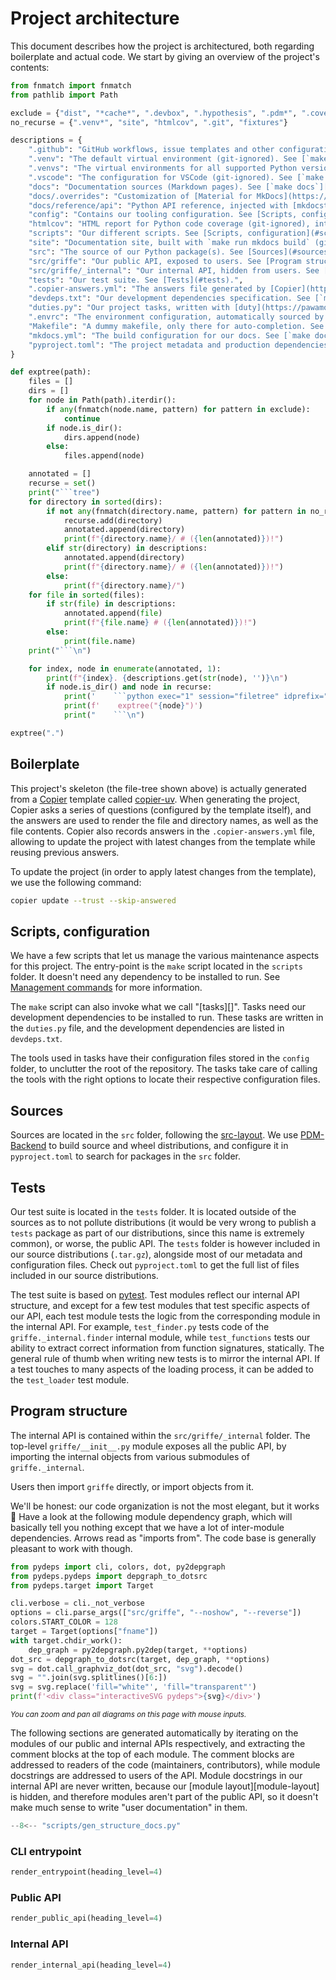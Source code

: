 # Project architecture

This document describes how the project is architectured, both regarding boilerplate and actual code. We start by giving an overview of the project's contents:

```python exec="1" session="filetree"
from fnmatch import fnmatch
from pathlib import Path

exclude = {"dist", "*cache*", ".devbox", ".hypothesis", ".pdm*", ".coverage*", "profile.*", ".gitpod*"}
no_recurse = {".venv*", "site", "htmlcov", ".git", "fixtures"}

descriptions = {
    ".github": "GitHub workflows, issue templates and other configuration.",
    ".venv": "The default virtual environment (git-ignored). See [`make setup`][command-setup] command.",
    ".venvs": "The virtual environments for all supported Python versions (git-ignored). See [`make setup`][command-setup] command.",
    ".vscode": "The configuration for VSCode (git-ignored). See [`make vscode`][command-vscode] command.",
    "docs": "Documentation sources (Markdown pages). See [`make docs`][task-docs] task.",
    "docs/.overrides": "Customization of [Material for MkDocs](https://squidfunk.github.io/mkdocs-material/)' templates.",
    "docs/reference/api": "Python API reference, injected with [mkdocstrings](https://mkdocstrings.github.io/).",
    "config": "Contains our tooling configuration. See [Scripts, configuration](#scripts-configuration).",
    "htmlcov": "HTML report for Python code coverage (git-ignored), integrated in the [Coverage report](../coverage/) page. See [`make coverage`][task-coverage] task.",
    "scripts": "Our different scripts. See [Scripts, configuration](#scripts-configuration).",
    "site": "Documentation site, built with `make run mkdocs build` (git-ignored).",
    "src": "The source of our Python package(s). See [Sources](#sources) and [Program structure](#program-structure).",
    "src/griffe": "Our public API, exposed to users. See [Program structure](#program-structure).",
    "src/griffe/_internal": "Our internal API, hidden from users. See [Program structure](#program-structure).",
    "tests": "Our test suite. See [Tests](#tests).",
    ".copier-answers.yml": "The answers file generated by [Copier](https://copier.readthedocs.io/en/stable/). See [Boilerplate](#boilerplate).",
    "devdeps.txt": "Our development dependencies specification. See [`make setup`][command-setup] command.",
    "duties.py": "Our project tasks, written with [duty](https://pawamoy.github.io/duty). See [Tasks][tasks].",
    ".envrc": "The environment configuration, automatically sourced by [direnv](https://direnv.net/). See [commands](../commands/).",
    "Makefile": "A dummy makefile, only there for auto-completion. See [commands](../commands/).",
    "mkdocs.yml": "The build configuration for our docs. See [`make docs`][task-docs] task.",
    "pyproject.toml": "The project metadata and production dependencies.",
}

def exptree(path):
    files = []
    dirs = []
    for node in Path(path).iterdir():
        if any(fnmatch(node.name, pattern) for pattern in exclude):
            continue
        if node.is_dir():
            dirs.append(node)
        else:
            files.append(node)

    annotated = []
    recurse = set()
    print("```tree")
    for directory in sorted(dirs):
        if not any(fnmatch(directory.name, pattern) for pattern in no_recurse):
            recurse.add(directory)
            annotated.append(directory)
            print(f"{directory.name}/ # ({len(annotated)})!")
        elif str(directory) in descriptions:
            annotated.append(directory)
            print(f"{directory.name}/ # ({len(annotated)})!")
        else:
            print(f"{directory.name}/")
    for file in sorted(files):
        if str(file) in descriptions:
            annotated.append(file)
            print(f"{file.name} # ({len(annotated)})!")
        else:
            print(file.name)
    print("```\n")

    for index, node in enumerate(annotated, 1):
        print(f"{index}. {descriptions.get(str(node), '')}\n")
        if node.is_dir() and node in recurse:
            print('    ```python exec="1" session="filetree" idprefix=""')
            print(f'    exptree("{node}")')
            print("    ```\n")
```

```python exec="1" session="filetree" idprefix="" id="filetree"
exptree(".")
```

## Boilerplate

This project's skeleton (the file-tree shown above) is actually generated from a [Copier](https://copier.readthedocs.io/en/stable/) template called [copier-uv](https://pawamoy.github.io/copier-uv/). When generating the project, Copier asks a series of questions (configured by the template itself), and the answers are used to render the file and directory names, as well as the file contents. Copier also records answers in the `.copier-answers.yml` file, allowing to update the project with latest changes from the template while reusing previous answers.

To update the project (in order to apply latest changes from the template), we use the following command:

```bash
copier update --trust --skip-answered
```

## Scripts, configuration

We have a few scripts that let us manage the various maintenance aspects for this project. The entry-point is the `make` script located in the `scripts` folder. It doesn't need any dependency to be installed to run. See [Management commands](commands.md) for more information.

The `make` script can also invoke what we call "[tasks][]". Tasks need our development dependencies to be installed to run. These tasks are written in the `duties.py` file, and the development dependencies are listed in `devdeps.txt`.

The tools used in tasks have their configuration files stored in the `config` folder, to unclutter the root of the repository. The tasks take care of calling the tools with the right options to locate their respective configuration files.

## Sources

Sources are located in the `src` folder, following the [src-layout](https://packaging.python.org/en/latest/discussions/src-layout-vs-flat-layout/). We use [PDM-Backend](https://backend.pdm-project.org/) to build source and wheel distributions, and configure it in `pyproject.toml` to search for packages in the `src` folder.

## Tests

Our test suite is located in the `tests` folder. It is located outside of the sources as to not pollute distributions (it would be very wrong to publish a `tests` package as part of our distributions, since this name is extremely common), or worse, the public API. The `tests` folder is however included in our source distributions (`.tar.gz`), alongside most of our metadata and configuration files. Check out `pyproject.toml` to get the full list of files included in our source distributions.

The test suite is based on [pytest](https://docs.pytest.org/en/8.2.x/). Test modules reflect our internal API structure, and except for a few test modules that test specific aspects of our API, each test module tests the logic from the corresponding module in the internal API. For example, `test_finder.py` tests code of the `griffe._internal.finder` internal module, while `test_functions` tests our ability to extract correct information from function signatures, statically. The general rule of thumb when writing new tests is to mirror the internal API. If a test touches to many aspects of the loading process, it can be added to the `test_loader` test module.

## Program structure

The internal API is contained within the `src/griffe/_internal` folder. The top-level `griffe/__init__.py` module exposes all the public API, by importing the internal objects from various submodules of `griffe._internal`.

Users then import `griffe` directly, or import objects from it.

We'll be honest: our code organization is not the most elegant, but it works :shrug: Have a look at the following module dependency graph, which will basically tell you nothing except that we have a lot of inter-module dependencies. Arrows read as "imports from". The code base is generally pleasant to work with though.

```python exec="true" html="true" id="pydeps-module-graph"
from pydeps import cli, colors, dot, py2depgraph
from pydeps.pydeps import depgraph_to_dotsrc
from pydeps.target import Target

cli.verbose = cli._not_verbose
options = cli.parse_args(["src/griffe", "--noshow", "--reverse"])
colors.START_COLOR = 128
target = Target(options["fname"])
with target.chdir_work():
    dep_graph = py2depgraph.py2dep(target, **options)
dot_src = depgraph_to_dotsrc(target, dep_graph, **options)
svg = dot.call_graphviz_dot(dot_src, "svg").decode()
svg = "".join(svg.splitlines()[6:])
svg = svg.replace('fill="white"', 'fill="transparent"')
print(f'<div class="interactiveSVG pydeps">{svg}</div>')
```

<small><i>You can zoom and pan all diagrams on this page with mouse inputs.</i></small>

The following sections are generated automatically by iterating on the modules of our public and internal APIs respectively, and extracting the comment blocks at the top of each module. The comment blocks are addressed to readers of the code (maintainers, contributors), while module docstrings are addressed to users of the API. Module docstrings in our internal API are never written, because our [module layout][module-layout] is hidden, and therefore modules aren't part of the public API, so it doesn't make much sense to write "user documentation" in them.

```python exec="1" session="comment_blocks"
--8<-- "scripts/gen_structure_docs.py"
```

### CLI entrypoint

```python exec="1" idprefix="entrypoint-" session="comment_blocks" id="entrypoint"
render_entrypoint(heading_level=4)
```

### Public API

```python exec="1" idprefix="public-" session="comment_blocks" id="public-api"
render_public_api(heading_level=4)
```

### Internal API

```python exec="1" idprefix="internal-" session="comment_blocks" id="internal-api"
render_internal_api(heading_level=4)
```

<style>
    .interactiveSVG svg {
        min-height: 200px;
    }
    .graph > polygon {
        fill-opacity: 0.0;
    }

    /* pydeps dependency graph. */
    [data-md-color-scheme="default"] .pydeps .edge > path,
    [data-md-color-scheme="default"] .pydeps .edge > polygon {
        stroke: black;
    }

    [data-md-color-scheme="slate"] .pydeps .edge > path,
    [data-md-color-scheme="slate"] .pydeps .edge > polygon {
        stroke: white;
    }


    /* Code2Flow call graphs. */
    [data-md-color-scheme="default"] .code2flow .cluster > polygon {
        stroke: black;
    }
    [data-md-color-scheme="default"] .code2flow .cluster > text {
        fill: black;
    }

    [data-md-color-scheme="slate"] .code2flow .cluster > polygon {
        stroke: white;
    }
    [data-md-color-scheme="slate"] .code2flow .cluster > text {
        fill: white;
    }
</style>

<script>
    document.addEventListener("DOMContentLoaded", function(){
        const divs = document.getElementsByClassName("interactiveSVG");
        for (let i = 0; i < divs.length; i++) {
            if (!divs[i].firstElementChild.id) {
                divs[i].firstElementChild.id = `interactiveSVG-${i}`
            }
            svgPanZoom(`#${divs[i].firstElementChild.id}`, {});
        }
    });
</script>

